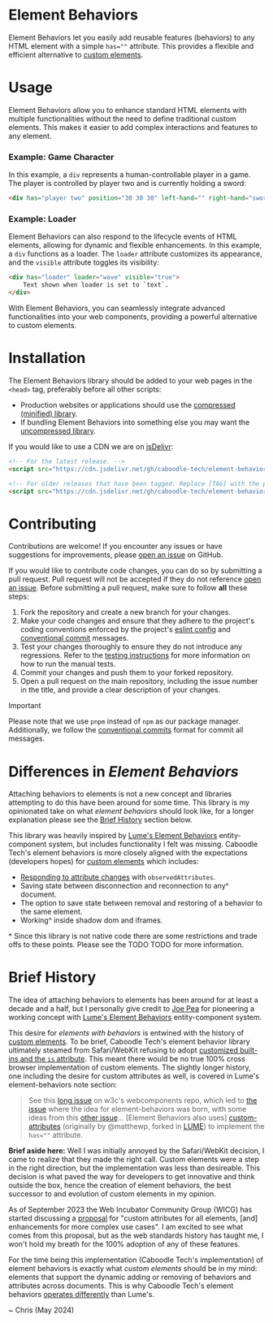 # Element Behaviors

Element Behaviors let you easily add reusable features (behaviors) to any HTML element with a simple `has=""` attribute. This provides a flexible and efficient alternative to [custom elements](https://developer.mozilla.org/en-US/docs/Web/API/Web_components#custom_elements).

# Usage

Element Behaviors allow you to enhance standard HTML elements with multiple functionalities without the need to define traditional custom elements. This makes it easier to add complex interactions and features to any element.

### Example: Game Character

In this example, a `div` represents a human-controllable player in a game. The player is controlled by player two and is currently holding a sword:

```html
<div has="player two" position="30 30 30" left-hand="" right-hand="sword"></div>
```

### Example: Loader

Element Behaviors can also respond to the lifecycle events of HTML elements, allowing for dynamic and flexible enhancements. In this example, a `div` functions as a loader. The `loader` attribute customizes its appearance, and the `visible` attribute toggles its visibility:

```html
<div has="loader" loader="wave" visible="true">
    Text shown when loader is set to `text`.
</div>
```

With Element Behaviors, you can seamlessly integrate advanced functionalities into your web components, providing a powerful alternative to custom elements.

# Installation

The Element Behaviors library should be added to your web pages in the `<head>` tag, preferably before all other scripts:

- Production websites or applications should use the [compressed (minified) library](./dist/eb.min.js).
- If bundling Element Behaviors into something else you may want the [uncompressed library](./dist/eb.js).

If you would like to use a CDN we are on [jsDelivr](https://www.jsdelivr.com/):

```html
<!-- For the latest release. -->
<script src="https://cdn.jsdelivr.net/gh/caboodle-tech/element-behaviors@main/dist/eb.min.js"></script>

<!-- For older releases that have been tagged. Replace [TAG] with the proper semver number. -->
<script src="https://cdn.jsdelivr.net/gh/caboodle-tech/element-behaviors@[TAG]/dist/eb.min.js"></script>
```

# Contributing
Contributions are welcome! If you encounter any issues or have suggestions for improvements, please [open an issue](https://github.com/caboodle-tech/element-behaviors/issues) on GitHub.

If you would like to contribute code changes, you can do so by submitting a pull request. Pull request will not be accepted if they do not reference [open an issue](https://github.com/caboodle-tech/element-behaviors/issues). Before submitting a pull request, make sure to follow **all** these steps:

1. Fork the repository and create a new branch for your changes.
2. Make your code changes and ensure that they adhere to the project's coding conventions enforced by the project's [eslint config](./eslint.config.js) and [conventional commit](https://www.conventionalcommits.org/en/v1.0.0/) messages.
3. Test your changes thoroughly to ensure they do not introduce any regressions. Refer to the [testing instructions](./test/README.md) for more information on how to run the manual tests.
4. Commit your changes and push them to your forked repository.
5. Open a pull request on the main repository, including the issue number in the title, and provide a clear description of your changes.

> [!IMPORTANT]
> Please note that we use `pnpm` instead of `npm` as our package manager. Additionally, we follow the [conventional commits](https://www.conventionalcommits.org/en/v1.0.0/) format for commit all messages.

# Differences in *Element Behaviors*

Attaching behaviors to elements is not a new concept and libraries attempting to do this have been around for some time. This library is my opinionated take on what *element behaviors* should look like, for a longer explanation please see the [Brief History](#brief-history) section below.

This library was heavily inspired by [Lume's Element Behaviors](https://github.com/lume/element-behaviors) entity-component system, but includes functionality I felt was missing. Caboodle Tech's element behaviors is more closely aligned with the expectations (developers hopes) for [custom elements](https://developer.mozilla.org/en-US/docs/Web/API/Web_components/Using_custom_elements) which includes:

- [Responding to attribute changes](https://developer.mozilla.org/en-US/docs/Web/API/Web_components/Using_custom_elements#responding_to_attribute_changes) with `observedAttributes`.
- Saving state between disconnection and reconnection to any^ document.
- The option to save state between removal and restoring of a behavior to the same element.
- Working^ inside shadow dom and iframes.

**^** Since this library is not native code there are some restrictions and trade offs to these points. Please see the TODO TODO for more information.

# Brief History

The idea of attaching behaviors to elements has been around for at least a decade and a half, but I personally give credit to [Joe Pea](https://github.com/trusktr) for pioneering a working concept with [Lume's Element Behaviors](https://github.com/lume/element-behaviors) entity-component system.

This desire for *elements with behaviors* is entwined with the history of [custom elements](https://developer.mozilla.org/en-US/docs/Web/API/Web_components#custom_elements). To be brief, Caboodle Tech's element behavior library ultimately steamed from Safari/WebKit refusing to adopt [customized built-ins and the `is` attribute](https://bugs.webkit.org/show_bug.cgi?id=182671). This meant there would be no true 100% cross browser implementation of custom elements. The slightly longer history, one including the desire for custom attributes as well, is covered in Lume's element-behaviors note section: 

> See this [long issue](https://github.com/w3c/webcomponents/issues/509) on w3c's webcomponents repo,
  which led to [the issue](https://github.com/w3c/webcomponents/issues/662) where the idea for element-behaviors was born,
  with some ideas from this [other issue](https://github.com/w3c/webcomponents/issues/663)... [Element Behaviors also uses] [custom-attributes](https://github.com/lume/custom-attributes) (originally by @matthewp, forked
  in [LUME](https://lume.io)) to implement the `has=""` attribute.

**Brief aside here:** Well I was initially annoyed by the Safari/WebKit decision, I came to realize that they made the right call. Custom elements were a step in the right direction, but the implementation was less than desireable. This decision is what paved the way for developers to get innovative and think outside the box, hence the creation of element behaviors, the best successor to and evolution of custom elements in my opinion.

As of September 2023 the Web Incubator Community Group (WICG) has started discussing a [proposal](https://github.com/WICG/webcomponents/issues/1029) for "custom attributes for all elements, [and] enhancements for more complex use cases". I am excited to see what comes from this proposal, but as the web standards history has taught me, I won't hold my breath for the 100% adoption of any of these features.

For the time being this implementation (Caboodle Tech's implementation) of element behaviors is exactly what *custom elements* should be in my mind: elements that support the  dynamic adding or removing of behaviors and attributes across documents. This is why Caboodle Tech's element behaviors [operates differently](#differences-in-element-behaviors) than Lume's.

~ Chris (May 2024)